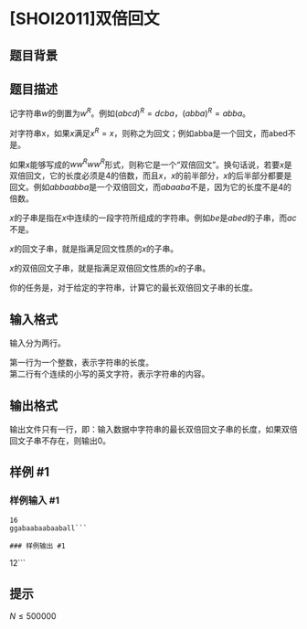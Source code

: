 # [SHOI2011]双倍回文

## 题目背景



## 题目描述

记字符串$w$的倒置为$w^R$。例如$(abcd)^R=dcba$，$(abba)^R=abba$。

对字符串x，如果$x$满足$x^R=x$，则称之为回文；例如abba是一个回文，而abed不是。

如果x能够写成的$ww^Rww^R$形式，则称它是一个“双倍回文”。换句话说，若要$x$是双倍回文，它的长度必须是$4$的倍数，而且$x$，$x$的前半部分，$x$的后半部分都要是回文。例如$abbaabba$是一个双倍回文，而$abaaba$不是，因为它的长度不是4的倍数。

$x$的子串是指在$x$中连续的一段字符所组成的字符串。例如$be$是$abed$的子串，而$ac$不是。

$x$的回文子串，就是指满足回文性质的$x$的子串。

$x$的双倍回文子串，就是指满足双倍回文性质的$x$的子串。

你的任务是，对于给定的字符串，计算它的最长双倍回文子串的长度。

## 输入格式

输入分为两行。

第一行为一个整数，表示字符串的长度。  
第二行有个连续的小写的英文字符，表示字符串的内容。

## 输出格式

输出文件只有一行，即：输入数据中字符串的最长双倍回文子串的长度，如果双倍回文子串不存在，则输出$0$。

## 样例 #1

### 样例输入 #1
```
16
ggabaabaabaaball```

### 样例输出 #1

```
12```

## 提示

$N \le 500000$
